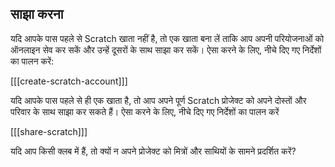 ## साझा करना

यदि आपके पास पहले से Scratch खाता नहीं है, तो एक खाता बना लें ताकि आप अपनी परियोजनाओं को ऑनलाइन सेव कर सकें और उन्हें दूसरों के साथ साझा कर सकें। ऐसा करने के लिए, नीचे दिए गए निर्देशों का पालन करें:

[[[create-scratch-account]]]

यदि आपके पास पहले से ही एक खाता है, तो आप अपने पूर्ण Scratch प्रोजेक्ट को अपने दोस्तों और परिवार के साथ साझा कर सकते हैं। ऐसा करने के लिए, नीचे दिए गए निर्देशों का पालन करें

[[[share-scratch]]]

यदि आप किसी क्लब में हैं, तो क्यों न अपने प्रोजेक्ट को मित्रों और साथियों के सामने प्रदर्शित करें?
